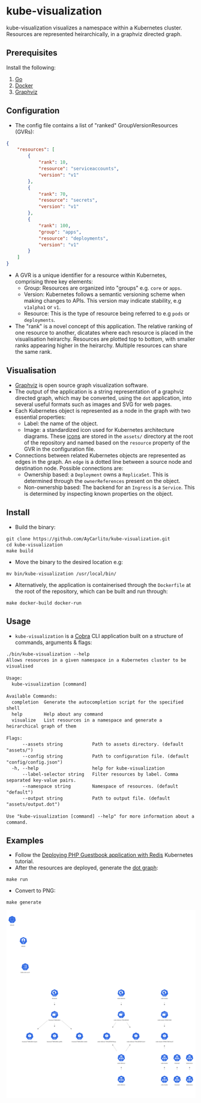 # kube-visualization

kube-visualization visualizes a namespace within a Kubernetes cluster.
Resources are represented heirarchically, in a graphviz directed graph.

## Prerequisites

Install the following:

1. [Go](https://go.dev/dl/)
2. [Docker](https://docs.docker.com/engine/install/)
3. [Graphviz](https://graphviz.org/download/)

## Configuration

- The config file contains a list of "ranked" GroupVersionResources (GVRs):

```json
{
    "resources": [
        {
            "rank": 10,
            "resource": "serviceaccounts",
            "version": "v1"
        },
        {
            "rank": 70,
            "resource": "secrets",
            "version": "v1"
        },
        {
            "rank": 100,
            "group": "apps",
            "resource": "deployments",
            "version": "v1"
        }
    ]
}
```

- A GVR is a unique identifier for a resource within Kubernetes, comprising three key elements:
  - Group: Resources are organized into "groups" e.g. `core` or `apps`.
  - Version: Kubernetes follows a semantic versioning scheme when making changes to APIs.
This version may indicate stability, e.g `v1alpha1` or `v1`.
  - Resource: This is the type of resource being referred to e.g `pods` or `deployments`.
- The "rank" is a novel concept of this application. The relative ranking of one resource to another, dicatates where
each resource is placed in the visualisation heirarchy. Resources are plotted top to bottom, with smaller ranks
appearing higher in the heirarchy. Multiple resources can share the same rank.

## Visualisation

- [Graphviz](https://graphviz.org/about/) is open source graph visualization software.
- The output of the application is a string representation of a graphviz directed graph, which may be converted,
using the `dot` application, into several useful formats such as images and SVG for web pages.
- Each Kubernetes object is represented as a node in the graph with two essential properties:
  - Label: the name of the object.
  - Image: a standardized icon used for Kubernetes architecture diagrams.
These [icons](https://github.com/kubernetes/community/blob/master/icons/README.md) are stored in the `assets/`
directory at the root of the repository and named based on the `resource` property of the GVR in the configuration file.
- Connections between related Kubernetes objects are represented as edges in the graph. An `edge` is a dotted line between
a source node and destination node. Possible connections are:
  - Ownership based: a `Deployment` owns a `ReplicaSet`. This is determined through the `ownerReferences` present
on the object.
  - Non-ownership based: The backend for an `Ingress` is a  `Service`. This is determined by inspecting known properties
on the object.

## Install

- Build the binary:

```shell
git clone https://github.com/AyCarlito/kube-visualization.git
cd kube-visualization
make build
```

- Move the binary to the desired location e.g:

```shell
mv bin/kube-visualization /usr/local/bin/
```

- Alternatively, the application is containerised through the `Dockerfile` at the root of the repository, which can
be built and run through:

```shell
make docker-build docker-run
```

## Usage

- `kube-visualization` is a [Cobra](https://github.com/spf13/cobra) CLI application built on a structure of commands,
arguments & flags:

```shell
./bin/kube-visualization --help
Allows resources in a given namespace in a Kubernetes cluster to be visualised

Usage:
  kube-visualization [command]

Available Commands:
  completion  Generate the autocompletion script for the specified shell
  help        Help about any command
  visualize   List resources in a namespace and generate a heirarchical graph of them

Flags:
      --assets string           Path to assets directory. (default "assets/")
      --config string           Path to configuration file. (default "config/config.json")
  -h, --help                    help for kube-visualization
      --label-selector string   Filter resources by label. Comma separated key-value pairs.
      --namespace string        Namespace of resources. (default "default")
      --output string           Path to output file. (default "assets/output.dot")

Use "kube-visualization [command] --help" for more information about a command.
```

## Examples

- Follow the [Deploying PHP Guestbook application with Redis](https://kubernetes.io/docs/tutorials/stateless-application/guestbook/)
Kubernetes tutorial.
- After the resources are deployed, generate the [dot graph](./examples/guestbook.dot):

```shell
make run
```

- Convert to PNG:

```shell
make generate
```

![PNG conversion](./examples/guestbook.png)
